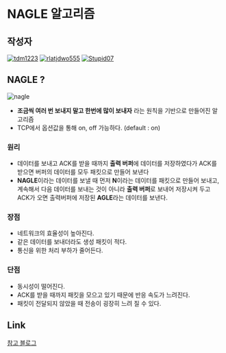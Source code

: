 # **NAGLE 알고리즘**

## 작성자
[![tdm1223](https://avatars1.githubusercontent.com/u/21440957?s=100&v=4)](https://github.com/tdm1223)
[![rlatjdwo555](https://avatars0.githubusercontent.com/u/28692938?s=100&v=4)](https://github.com/rlatjdwo555)
[![Stupid07](https://avatars1.githubusercontent.com/u/35564566?s=100&v=4)](https://github.com/Stupid07)

## NAGLE ?
![nagle](https://user-images.githubusercontent.com/35564566/66195533-c76eee00-e6d1-11e9-8aaa-8e4cfe5994cf.png)

- **조금씩 여러 번 보내지 말고 한번에 많이 보내자** 라는 원칙을 기반으로 만들어진 알고리즘
- TCP에서 옵션값을 통해 on, off 가능하다. (default : on)

### 원리
- 데이터를 보내고 ACK를 받을 때까지 **출력 버퍼**에 데이터를 저장하였다가 ACK를 받으면 버퍼의 데이터를 모두 패킷으로 만들어 보낸다
- **NAGLE**이라는 데이터를 보낼 때 먼저 **N**이라는 데이터를 패킷으로 만들어 보내고, 계속해서 다음 데이터를 보내는 것이 아니라 **출력 버퍼**로 보내어 저장시켜 두고 ACK가 오면 출력버퍼에 저장된 **AGLE**라는 데이터를 보낸다.

### 장점 
- 네트워크의 효율성이 높아진다.
- 같은 데이터를 보내더라도 생성 패킷이 적다.
- 통신을 위한 처리 부하가 줄어든다.

### 단점
- 동시성이 떨어진다.
- ACK를 받을 때까지 패킷을 모으고 있기 때문에 반응 속도가 느려진다.
- 패킷이 전달되지 않았을 때 전송이 굉장히 느려 질 수 있다.

## Link
[참고 블로그](http://egloos.zum.com/depiness/v/772710)
